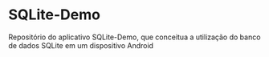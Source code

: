 # SQLite-Demo
Repositório do aplicativo SQLite-Demo, que conceitua a utilização do banco de dados SQLite em um dispositivo Android
